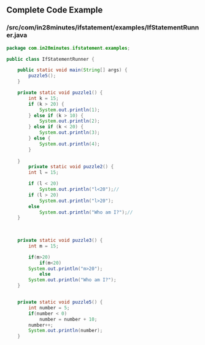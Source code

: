 <!---
Current Directory : /in28Minutes/git/java-a-course-for-beginners/7-Conditionals
-->

## Complete Code Example


### /src/com/in28minutes/ifstatement/examples/IfStatementRunner.java

```java
package com.in28minutes.ifstatement.examples;

public class IfStatementRunner {

	public static void main(String[] args) {
		puzzle5();
	}

	private static void puzzle1() {
		int k = 15;
		if (k > 20) {
			System.out.println(1);
		} else if (k > 10) {
			System.out.println(2);
		} else if (k < 20) {
			System.out.println(3);
		} else {
			System.out.println(4);
		}
		
	}
    	private static void puzzle2() {
		int l = 15;

		if (l < 20)
			System.out.println("l<20");//
		if (l > 20)
			System.out.println("l>20");
		else
			System.out.println("Who am I?");//
	}

	
	
	private static void puzzle3() {
		int m = 15;

		if(m>20) 
		    if(m<20)
		System.out.println("m>20");
		    else
		System.out.println("Who am I?");
	}


	private static void puzzle5() {
		int number = 5;
		if(number < 0) 
		    number = number + 10; 
		number++; 
		System.out.println(number);
	}
